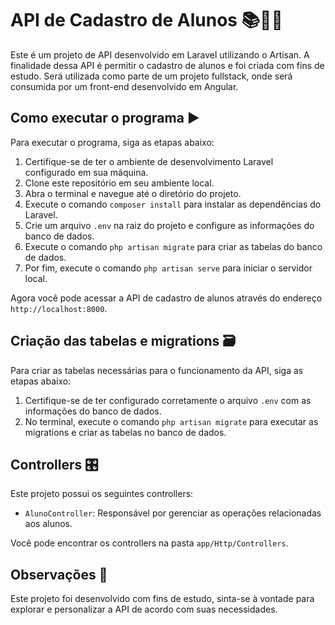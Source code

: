 # API de Cadastro de Alunos 📚👨‍🎓

Este é um projeto de API desenvolvido em Laravel utilizando o Artisan. A finalidade dessa API é permitir o cadastro de alunos e foi criada com fins de estudo. Será utilizada como parte de um projeto fullstack, onde será consumida por um front-end desenvolvido em Angular.

## Como executar o programa ▶️

Para executar o programa, siga as etapas abaixo:

1. Certifique-se de ter o ambiente de desenvolvimento Laravel configurado em sua máquina.
2. Clone este repositório em seu ambiente local.
3. Abra o terminal e navegue até o diretório do projeto.
4. Execute o comando `composer install` para instalar as dependências do Laravel.
5. Crie um arquivo `.env` na raiz do projeto e configure as informações do banco de dados.
6. Execute o comando `php artisan migrate` para criar as tabelas do banco de dados.
7. Por fim, execute o comando `php artisan serve` para iniciar o servidor local.

Agora você pode acessar a API de cadastro de alunos através do endereço `http://localhost:8000`.

## Criação das tabelas e migrations 🗃️

Para criar as tabelas necessárias para o funcionamento da API, siga as etapas abaixo:

1. Certifique-se de ter configurado corretamente o arquivo `.env` com as informações do banco de dados.
2. No terminal, execute o comando `php artisan migrate` para executar as migrations e criar as tabelas no banco de dados.

## Controllers 🎛️

Este projeto possui os seguintes controllers:

- `AlunoController`: Responsável por gerenciar as operações relacionadas aos alunos.

Você pode encontrar os controllers na pasta `app/Http/Controllers`.

## Observações 📝

Este projeto foi desenvolvido com fins de estudo, sinta-se à vontade para explorar e personalizar a API de acordo com suas necessidades.

